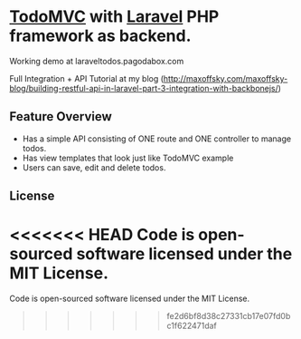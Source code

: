 # [TodoMVC](http://addyosmani.github.com/todomvc/) with [Laravel](http://laravel.com) PHP framework as backend.

Working demo at laraveltodos.pagodabox.com

Full Integration + API Tutorial at my blog (http://maxoffsky.com/maxoffsky-blog/building-restful-api-in-laravel-part-3-integration-with-backbonejs/)

## Feature Overview

- Has a simple API consisting of ONE route and ONE controller to manage todos.
- Has view templates that look just like TodoMVC example
- Users can save, edit and delete todos.


## License
<<<<<<< HEAD
Code is open-sourced software licensed under the MIT License.
=======
Code is open-sourced software licensed under the MIT License.
>>>>>>> fe2d6bf8d38c27331cb17e07fd0bc1f622471daf
